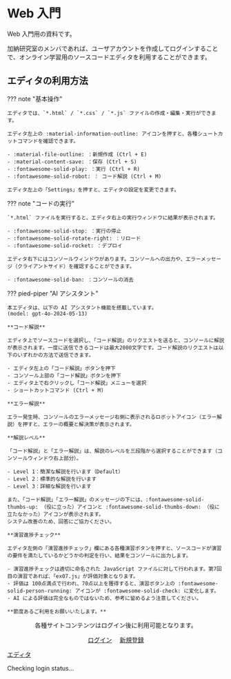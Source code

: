 # Web 入門

Web 入門用の資料です。

加納研究室のメンバであれば、ユーザアカウントを作成してログインすることで、オンライン学習用のソースコードエディタを利用することができます。

## エディタの利用方法

??? note "基本操作"

    エディタでは、`*.html` / `*.css` / `*.js` ファイルの作成・編集・実行ができます。

    エディタ左上の :material-information-outline: アイコンを押すと、各種シュートカットコマンドを確認できます。

    - :material-file-outline: ：新規作成 (Ctrl + E)
    - :material-content-save: ：保存 (Ctrl + S)
    - :fontawesome-solid-play: ：実行 (Ctrl + R)
    - :fontawesome-solid-robot: ： コード解説 (Ctrl + M)

    エディタ左上の「Settings」を押すと、エディタの設定を変更できます。

??? note "コードの実行"

    `*.html` ファイルを実行すると、エディタ右上の実行ウィンドウに結果が表示されます。

    - :fontawesome-solid-stop: ：実行の停止
    - :fontawesome-solid-rotate-right: ：リロード
    - :fontawesome-solid-rocket: ：デプロイ

    エディタ右下にはコンソールウィンドウがあります。コンソールへの出力や、エラーメッセージ（クライアントサイド）を確認することができます。

    - :fontawesome-solid-ban: ：コンソールの消去

??? pied-piper "AI アシスタント"

    本エディタは、以下の AI アシスタント機能を搭載しています。
    (model: gpt-4o-2024-05-13)

    **コード解説**

    エディタ上でソースコードを選択し、「コード解説」のリクエストを送ると、コンソールに解説が表示されます。一度に送信できるコードは最大2000文字です。コード解説のリクエストは以下のいずれかの方法で送信できます。

    - エディタ左上の「コード解説」ボタンを押下
    - コンソール上部の「コード解説」ボタンを押下
    - エディタ上で右クリックし「コード解説」メニューを選択
    - ショートカットコマンド (Ctrl + M)

    **エラー解説**

    エラー発生時、コンソールのエラーメッセージ右側に表示されるロボットアイコン（エラー解説）を押すと、エラーの概要と解決策が表示されます。

    **解説レベル**

    「コード解説」と「エラー解説」は、解説のレベルを三段階から選択することができます（コンソールウィンドウ右上部分）。

    - Level 1：簡潔な解説を行います（Default）
    - Level 2：標準的な解説を行います
    - Level 3：詳細な解説を行います

    また、「コード解説」「エラー解説」のメッセージの下には、:fontawesome-solid-thumbs-up: （役に立った）アイコンと :fontawesome-solid-thumbs-down: （役に立たなかった）アイコンが表示されます。
    システム改善のため、回答にご協力ください。

    **演習進捗チェック**

    エディタ左側の「演習進捗チェック」欄にある各種演習ボタンを押すと、ソースコードが演習の要件を満たしているかどうかの判定を行い、結果をコンソールに出力します。

    - 演習進捗チェックは適切に命名された JavaScript ファイルに対して行われます。第7回目の演習であれば、「ex07.js」が評価対象となります。
    - 評価は 100点満点で行われ、70点以上を獲得すると、演習ボタン上の :fontawesome-solid-person-running: アイコンが :fontawesome-solid-check: に変化します。
    - AI による評価は完全なものではないため、参考に留めるよう注意してください。

    **節度あるご利用をお願いいたします。**

<div id="login-signup" style="text-align: center;">
  <p>各種サイトコンテンツはログイン後に利用可能となります。</p>
  <a href="https://docs.kano-lab.com/auth/login" class="md-button md-button--primary">ログイン</a>　
  <a href="https://docs.kano-lab.com/auth/register" class="md-button md-button--primary">新規登録</a>
</div>

<a href="https://docs.kano-lab.com/auth/editor" class="md-button md-button--primary">エディタ</a>

<script>

    async function fetchUserInfo() {
        try{
            const response = fetch('https://docs.kano-lab.com/auth/editor/check.php', {
            method: 'GET',
            headers: {
                'Content-Type': 'application/json',
                // 'credentials': 'include' // クッキーを含める
                }
            })
            if (response.ok) {
                const data = await response.json();
                console.log('User info:', data);
                // 取得したユーザー情報を表示するなどの処理を追加
                displayUserInfo(data);
            } else {
                const errorText = await response.text();
                console.error('Failed to fetch user info:', response.status, errorText);
            }
        } catch (error) {
            console.error('Fetch error:', error);
        }
    }

    function displayUserInfo(data) {
        const userInfoDiv = document.getElementById('login-status');
        if (data.error) {
            userInfoDiv.textContent = data.error;
        } else {
            userInfoDiv.innerHTML = `
                <p>User ID: ${data.id}</p>
                <p>Username: ${data.username}</p>
                <p>Email: ${data.email}</p>
                <p>First Name: ${data.first_name}</p>
                <p>Last Name: ${data.last_name}</p>
                <p>Display Name: ${data.display_name}</p>
            `;
        }
    }

    document.addEventListener('DOMContentLoaded', function() {
        fetchUserInfo();
    });
</script>

<div id="login-status">Checking login status...</div>
